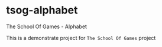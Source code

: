 # tsog-alphabet
The School Of Games - Alphabet

This is a demonstrate project for `The School Of Games` project
